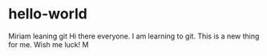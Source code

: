 # hello-world
Miriam leaning git
Hi there everyone. 
I am learning to git. 
This is a new thing for me. 
Wish me luck!
M
